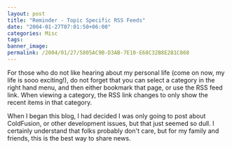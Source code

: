 ```yaml
---
layout: post
title: "Reminder - Topic Specific RSS Feeds"
date: "2004-01-27T07:01:50+06:00"
categories: Misc 
tags: 
banner_image: 
permalink: /2004/01/27/5805AC9B-D3AB-7E10-E68C32B8E2B1C868
---
```


For those who do not like hearing about my personal life (come on now, my life is sooo exciting!), do not forget that you can select a category in the right hand menu, and then either bookmark that page, or use the RSS feed link. When viewing a category, the RSS link changes to only show the recent items in that category.

When I began this blog, I had decided I was only going to post about ColdFusion, or other development issues, but that just seemed so dull. I certainly understand that folks probably don't care, but for my family and friends, this is the best way to share   news.